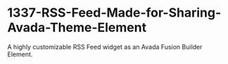# 1337-RSS-Feed-Made-for-Sharing-Avada-Theme-Element
A highly customizable RSS Feed widget as an Avada Fusion Builder Element.
